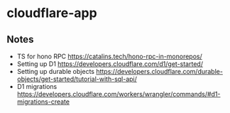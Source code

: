 # cloudflare-app


## Notes

- TS for hono RPC https://catalins.tech/hono-rpc-in-monorepos/ 
- Setting up D1 https://developers.cloudflare.com/d1/get-started/
- Setting up durable objects https://developers.cloudflare.com/durable-objects/get-started/tutorial-with-sql-api/ 
- D1 migrations https://developers.cloudflare.com/workers/wrangler/commands/#d1-migrations-create